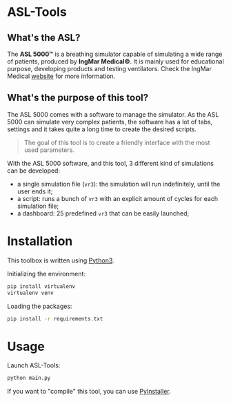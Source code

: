 # ASL-Tools

## What's the ASL?

The __ASL 5000&trade;__ is a breathing simulator capable of simulating a wide range of patients, produced by __IngMar Medical&copy;__.
It is mainly used for educational purpose, developing products and testing ventilators. Check the IngMar Medical [website](https://www.ingmarmed.com/product/asl-5000-breathing-simulator/) for more information.

## What's the purpose of this tool?

The ASL 5000 comes with a software to manage the simulator.
As the ASL 5000 can simulate very complex patients, the software has a lot of tabs, settings and it takes quite a long time to create the desired scripts.

> The goal of this tool is to create a friendly interface with the most used parameters.

With the ASL 5000 software, and this tool, 3 different kind of simulations can be developed:
- a single simulation file (`vr3`): the simulation will run indefinitely, until the user ends it;
- a script: runs a bunch of `vr3` with an explicit amount of cycles for each simulation file;
- a dashboard: 25 predefined `vr3` that can be easily launched;

# Installation

This toolbox is written using [Python3](https://www.python.org/downloads/).

Initializing the environment:
```cmd
pip install virtualenv
virtualenv venv
```

Loading the packages:
```cmd
pip install -r requirements.txt
```

# Usage

Launch ASL-Tools:
```cmd
python main.py
```

If you want to "compile" this tool, you can use [PyInstaller](https://www.pyinstaller.org).

